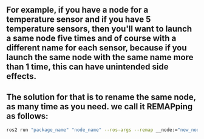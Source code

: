 ## For example, if you have a node for a temperature sensor and if you have 5 temperature sensors, then you'll want to launch a same node five times and of course with a different name for each sensor, because if you launch the same node with the same name more than 1 time, this can have unintended side effects. 
## The solution for that is to rename the same node, as many time as you need. we call it REMAPping as follows:
```bash
ros2 run "package_name" "node_name" --ros-args --remap __node:="new_node_name"
```
